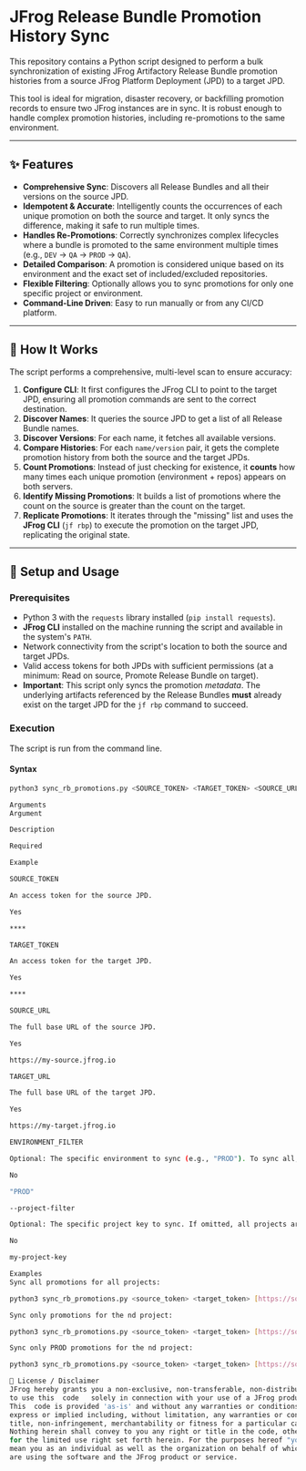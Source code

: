 # JFrog Release Bundle Promotion History Sync

This repository contains a Python script designed to perform a bulk synchronization of existing JFrog Artifactory Release Bundle promotion histories from a source JFrog Platform Deployment (JPD) to a target JPD.

This tool is ideal for migration, disaster recovery, or backfilling promotion records to ensure two JFrog instances are in sync. It is robust enough to handle complex promotion histories, including re-promotions to the same environment.

---

## ✨ Features

* **Comprehensive Sync**: Discovers all Release Bundles and all their versions on the source JPD.
* **Idempotent & Accurate**: Intelligently counts the occurrences of each unique promotion on both the source and target. It only syncs the difference, making it safe to run multiple times.
* **Handles Re-Promotions**: Correctly synchronizes complex lifecycles where a bundle is promoted to the same environment multiple times (e.g., `DEV` -> `QA` -> `PROD` -> `QA`).
* **Detailed Comparison**: A promotion is considered unique based on its environment and the exact set of included/excluded repositories.
* **Flexible Filtering**: Optionally allows you to sync promotions for only one specific project or environment.
* **Command-Line Driven**: Easy to run manually or from any CI/CD platform.

---

## 🔧 How It Works

The script performs a comprehensive, multi-level scan to ensure accuracy:

1.  **Configure CLI**: It first configures the JFrog CLI to point to the target JPD, ensuring all promotion commands are sent to the correct destination.
2.  **Discover Names**: It queries the source JPD to get a list of all Release Bundle names.
3.  **Discover Versions**: For each name, it fetches all available versions.
4.  **Compare Histories**: For each `name/version` pair, it gets the complete promotion history from both the source and the target JPDs.
5.  **Count Promotions**: Instead of just checking for existence, it **counts** how many times each unique promotion (environment + repos) appears on both servers.
6.  **Identify Missing Promotions**: It builds a list of promotions where the count on the source is greater than the count on the target.
7.  **Replicate Promotions**: It iterates through the "missing" list and uses the **JFrog CLI** (`jf rbp`) to execute the promotion on the target JPD, replicating the original state.

---

## 🚀 Setup and Usage

### Prerequisites

* Python 3 with the `requests` library installed (`pip install requests`).
* **JFrog CLI** installed on the machine running the script and available in the system's `PATH`.
* Network connectivity from the script's location to both the source and target JPDs.
* Valid access tokens for both JPDs with sufficient permissions (at a minimum: Read on source, Promote Release Bundle on target).
* **Important**: This script only syncs the promotion *metadata*. The underlying artifacts referenced by the Release Bundles **must** already exist on the target JPD for the `jf rbp` command to succeed.

### Execution

The script is run from the command line.

#### **Syntax**

```bash
python3 sync_rb_promotions.py <SOURCE_TOKEN> <TARGET_TOKEN> <SOURCE_URL> <TARGET_URL> [ENVIRONMENT_FILTER] [--project-filter <PROJECT_KEY>]

Arguments
Argument

Description

Required

Example

SOURCE_TOKEN

An access token for the source JPD.

Yes

****

TARGET_TOKEN

An access token for the target JPD.

Yes

****

SOURCE_URL

The full base URL of the source JPD.

Yes

https://my-source.jfrog.io

TARGET_URL

The full base URL of the target JPD.

Yes

https://my-target.jfrog.io

ENVIRONMENT_FILTER

Optional: The specific environment to sync (e.g., "PROD"). To sync all, provide empty quotes "".

No

"PROD"

--project-filter

Optional: The specific project key to sync. If omitted, all projects are considered.

No

my-project-key

Examples
Sync all promotions for all projects:

python3 sync_rb_promotions.py <source_token> <target_token> [https://source.jfrog.io](https://source.jfrog.io) [https://target.jfrog.io](https://target.jfrog.io) ""

Sync only promotions for the nd project:

python3 sync_rb_promotions.py <source_token> <target_token> [https://source.jfrog.io](https://source.jfrog.io) [https://target.jfrog.io](https://target.jfrog.io) "" --project-filter "nd"

Sync only PROD promotions for the nd project:

python3 sync_rb_promotions.py <source_token> <target_token> [https://source.jfrog.io](https://source.jfrog.io) [https://target.jfrog.io](https://target.jfrog.io) "PROD" --project-filter "nd"

📜 License / Disclaimer
JFrog hereby grants you a non-exclusive, non-transferable, non-distributable right 
to use this  code   solely in connection with your use of a JFrog product or service. 
This  code is provided 'as-is' and without any warranties or conditions, either 
express or implied including, without limitation, any warranties or conditions of 
title, non-infringement, merchantability or fitness for a particular cause. 
Nothing herein shall convey to you any right or title in the code, other than 
for the limited use right set forth herein. For the purposes hereof "you" shall
mean you as an individual as well as the organization on behalf of which you
are using the software and the JFrog product or service. 
